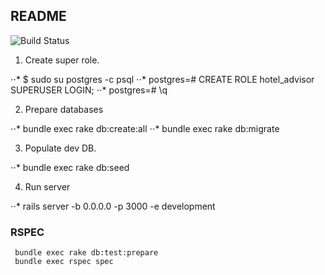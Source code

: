 ## README


![Build Status](https://travis-ci.org/danhaywood/java-testsupport.png?branch=master)



1. Create super role.

⋅⋅* $ sudo su postgres -c psql
⋅⋅* postgres=# CREATE ROLE hotel_advisor SUPERUSER LOGIN;
⋅⋅* postgres=# \q

2. Prepare databases

⋅⋅* bundle exec rake db:create:all
⋅⋅* bundle exec rake db:migrate

3. Populate dev DB.

⋅⋅* bundle exec rake db:seed

4. Run server

⋅⋅* rails server -b 0.0.0.0 -p 3000 -e development

### RSPEC

     bundle exec rake db:test:prepare
     bundle exec rspec spec